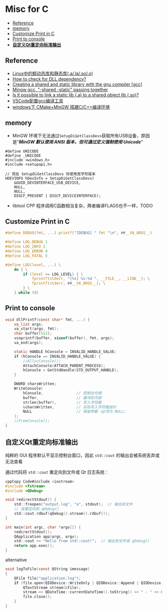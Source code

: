 
# Misc for C

<!-- vim-markdown-toc GFM -->

* [Reference](#reference)
* [memory](#memory)
* [Customize Print in C](#customize-print-in-c)
* [Print to console](#print-to-console)
* [**自定义Qt重定向标准输出**](#自定义qt重定向标准输出)

<!-- vim-markdown-toc -->

## Reference
* [Linux中的额动态库和静态库(.a/.la/.so/.o)](https://hokkaitao.github.io/linux-lib)  
* [How to check for DLL dependency?](https://stackoverflow.com/questions/7378959/how-to-check-for-dll-dependency)
* [Creating a shared and static library with the gnu compiler \[gcc\]](https://lsi.vc.ehu.eus/pablogn/docencia/ISO/Act5%20Libs/crealibdin.html)
* [Mingw gcc, "-shared -static" passing together](https://stackoverflow.com/questions/55218519/mingw-gcc-shared-static-passing-together)
* [Is it possible to link a static lib (.a) to a shared object lib (.so)?](https://www.reddit.com/r/linux_programming/comments/sd09kg/is_it_possible_to_link_a_static_lib_a_to_a_shared/?rdt=41488)
* [VSCode配置gcc编译工具](https://blog.csdn.net/wangqingchuan92/article/details/108974662)
* [windows下 CMake+MinGW 搭建C/C++编译环境](https://blog.csdn.net/dcrmg/article/details/103918543)

## memory
* MinGW 环境下无法通过`SetupDiGetClassDevs`获取所有USB设备，原因是"***MinGW 默认使用 ANSI 版本，但可通过定义强制使用 Unicode***"
```
#define UNICODE
#define _UNICODE
#include <windows.h>
#include <setupapi.h>

// 现在 SetupDiGetClassDevs 将使用宽字符版本
HDEVINFO hDevInfo = SetupDiGetClassDevs(
    &GUID_DEVINTERFACE_USB_DEVICE,
    NULL,
    NULL,
    DIGCF_PRESENT | DIGCF_DEVICEINTERFACE);
```
* libtool CPP 程序调用C函数相当复杂，两者编译FLAGS也不一样，TODO

## Customize Print in C

```C
#define DEBUG(fmt, ...) printf("[DEBUG] " fmt "\n", ##__VA_ARGS__)
```

```C
#define LOG_DEBUG 1 
#define LOG_INFO 2 
#define LOG_ERROR 4 
#define LOG_FATAL 5

#define LOG(level, ...) \
    do { \
        if (level >= LOG_LEVEL) { \
            fprintf(stderr, "[%s] %s:%d ", __FILE__, __LINE__); \
            fprintf(stderr, ##__VA_ARGS__); \
        } \
    } while (0)

```

## Print to console
```C
void dllPrintf(const char* fmt, ...) {
    va_list args;
    va_start(args, fmt);
    char buffer[512];
    vsnprintf(buffer, sizeof(buffer), fmt, args);
    va_end(args);

    static HANDLE hConsole = INVALID_HANDLE_VALUE;
    if (hConsole == INVALID_HANDLE_VALUE) {
        //AllocConsole();                        
        AttachConsole(ATTACH_PARENT_PROCESS);
        hConsole = GetStdHandle(STD_OUTPUT_HANDLE); 
    }

    DWORD charsWritten;
    WriteConsole(
        hConsole,               // 控制台句柄
        buffer,                 // 缓冲区内容
        strlen(buffer),         // 写入字符数
        &charsWritten,          // 实际写入字符数指针
        NULL                    // 保留参数（必须为 NULL）
    );                          
    //FreeConsole();
}
```



## **自定义Qt重定向标准输出**

纯粹的 GUI 程序默认不显示控制台窗口，因此 `std::cout` 的输出会被系统丢弃或无法查看



通过代码将 `std::cout` 重定向到文件或 Qt 日志系统：

```C
cppCopy Code#include <iostream>
#include <fstream>
#include <QDebug>

void redirectStdout() {
    std::freopen("output.log", "a", stdout);  // 输出到文件
    // 或重定向到 qDebug()
    std::cout.rdbuf(qDebug().stream().rdbuf()); 
}

int main(int argc, char *argv[]) {
    redirectStdout();
    QApplication app(argc, argv);
    std::cout << "Hello from std::cout!";  // 输出到文件或 qDebug()
    return app.exec();
}
```
alternative
```c
void logToFile(const QString &message)
{
    QFile file("application.log");
    if (file.open(QIODevice::WriteOnly | QIODevice::Append | QIODevice::Text)) {
        QTextStream stream(&file);
        stream << QDateTime::currentDateTime().toString() << " - " << message << "\n";
        file.close();
    }
}
```
